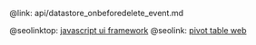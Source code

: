 @link: api/datastore_onbeforedelete_event.md

@seolinktop: [javascript ui framework](https://webix.com)
@seolink: [pivot table web](https://webix.com/pivot/)